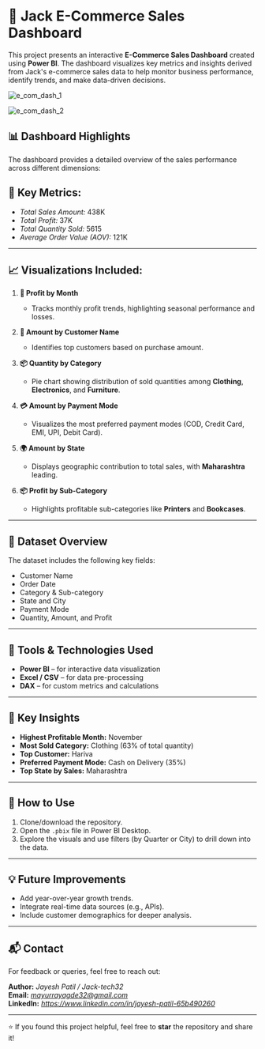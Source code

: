# 🛒 Jack E-Commerce Sales Dashboard

This project presents an interactive **E-Commerce Sales Dashboard** created using **Power BI**. The dashboard visualizes key metrics and insights derived from Jack's e-commerce sales data to help monitor business performance, identify trends, and make data-driven decisions.

![e_com_dash_1](https://github.com/user-attachments/assets/1b1213d4-0897-479f-aa6c-035b02cf5dad)

![e_com_dash_2](https://github.com/user-attachments/assets/9d040492-33a2-4e2b-a991-fc9b4cfd8ad6)




## 📊 Dashboard Highlights

The dashboard provides a detailed overview of the sales performance across different dimensions:

## 🔹 Key Metrics:
- *Total Sales Amount:* 438K
- *Total Profit:* 37K
- *Total Quantity Sold:* 5615
- *Average Order Value (AOV):* 121K

---

## 📈 Visualizations Included:

1. **📅 Profit by Month**
   - Tracks monthly profit trends, highlighting seasonal performance and losses.

3. **👤 Amount by Customer Name**  
   - Identifies top customers based on purchase amount.

4. **📦 Quantity by Category**  
   - Pie chart showing distribution of sold quantities among **Clothing**, **Electronics**, and **Furniture**.

5. **💳 Amount by Payment Mode**  
   - Visualizes the most preferred payment modes (COD, Credit Card, EMI, UPI, Debit Card).

6. **🌍 Amount by State**  
   - Displays geographic contribution to total sales, with **Maharashtra** leading.

7. **📦 Profit by Sub-Category**  
   - Highlights profitable sub-categories like **Printers** and **Bookcases**.

---

## 📂 Dataset Overview

The dataset includes the following key fields:
- Customer Name
- Order Date
- Category & Sub-category
- State and City
- Payment Mode
- Quantity, Amount, and Profit

---

## 🧰 Tools & Technologies Used

- **Power BI** – for interactive data visualization
- **Excel / CSV** – for data pre-processing
- **DAX** – for custom metrics and calculations

---

## 📌 Key Insights

- **Highest Profitable Month:** November  
- **Most Sold Category:** Clothing (63% of total quantity)  
- **Top Customer:** Hariva  
- **Preferred Payment Mode:** Cash on Delivery (35%)  
- **Top State by Sales:** Maharashtra

---

## 📝 How to Use

1. Clone/download the repository.
2. Open the `.pbix` file in Power BI Desktop.
3. Explore the visuals and use filters (by Quarter or City) to drill down into the data.

---

## 💡 Future Improvements

- Add year-over-year growth trends.
- Integrate real-time data sources (e.g., APIs).
- Include customer demographics for deeper analysis.

---

## 📬 Contact

For feedback or queries, feel free to reach out:

**Author:** *Jayesh Patil / Jack-tech32*  
**Email:** *mayurrayagde32@gmail.com*  
**LinkedIn:** *https://www.linkedin.com/in/jayesh-patil-65b490260*

---

⭐ If you found this project helpful, feel free to **star** the repository and share it!

